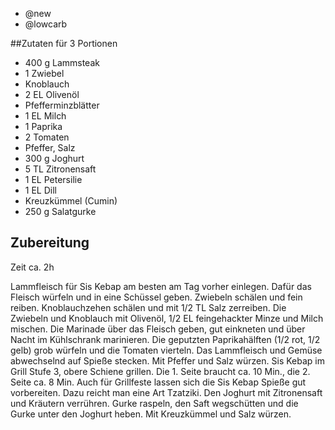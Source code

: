 - @new
- @lowcarb

##Zutaten für 3 Portionen
- 400 g Lammsteak
- 1 Zwiebel
- Knoblauch
- 2 EL Olivenöl
- Pfefferminzblätter
- 1 EL Milch
- 1 Paprika
- 2 Tomaten
- Pfeffer, Salz
- 300 g Joghurt
- 5 TL Zitronensaft
- 1 EL Petersilie
- 1 EL Dill
- Kreuzkümmel (Cumin)
- 250 g Salatgurke

## Zubereitung
Zeit ca. 2h

Lammfleisch für Sis Kebap am besten am Tag vorher einlegen. Dafür das Fleisch würfeln und in eine Schüssel geben. Zwiebeln schälen und fein reiben. Knoblauchzehen schälen und mit 1/2 TL Salz zerreiben. Die Zwiebeln und Knoblauch mit Olivenöl, 1/2 EL feingehackter Minze und Milch mischen. Die Marinade über das Fleisch geben, gut einkneten und über Nacht im Kühlschrank marinieren. Die geputzten Paprikahälften (1/2 rot, 1/2 gelb) grob würfeln und die Tomaten vierteln. Das Lammfleisch und Gemüse abwechselnd auf Spieße stecken. Mit Pfeffer und Salz würzen. Sis Kebap im Grill Stufe 3, obere Schiene grillen. Die 1. Seite braucht ca. 10 Min., die 2. Seite ca. 8 Min. Auch für Grillfeste lassen sich die Sis Kebap Spieße gut vorbereiten. Dazu reicht man eine Art Tzatziki. Den Joghurt mit Zitronensaft und Kräutern verrühren. Gurke raspeln, den Saft wegschütten und die Gurke unter den Joghurt heben. Mit Kreuzkümmel und Salz würzen.